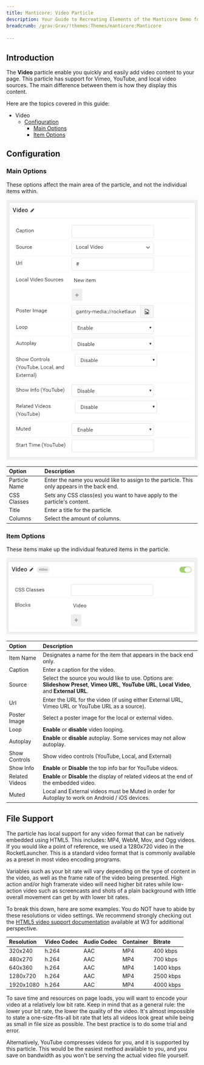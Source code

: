 ```yaml
---
title: Manticore: Video Particle
description: Your Guide to Recreating Elements of the Manticore Demo for Grav
breadcrumb: /grav:Grav/!themes:Themes/manticore:Manticore

---
```


## Introduction

The **Video** particle enable you quickly and easily add video content to your page. This particle has support for Vimeo, YouTube, and local video sources. The main difference between them is how they display this content.

Here are the topics covered in this guide:

* Video
    - [Configuration](#configuration)
        - [Main Options](#main-options)
        - [Item Options](#item-options)

## Configuration

### Main Options

These options affect the main area of the particle, and not the individual items within.

![](assets/particle_video2.png)

| Option        | Description                                                                                 |
| :-----        | :-----                                                                                      |
| Particle Name | Enter the name you would like to assign to the particle. This only appears in the back end. |
| CSS Classes   | Sets any CSS class(es) you want to have apply to the particle's content.                    |
| Title         | Enter a title for the particle.                                                             |
| Columns       | Select the amount of columns.                                                               |

### Item Options

These items make up the individual featured items in the particle.

![](assets/particle_video3.png)

| Option         | Description                                                                                                                                        |
| :-----         | :-----                                                                                                                                             |
| Item Name      | Designates a name for the item that appears in the back end only.                                                                                  |
| Caption        | Enter a caption for the video.                                                                                                                     |
| Source         | Select the source you would like to use. Options are: **Slideshow Preset**, **Vimeo URL**, **YouTube URL**, **Local Video**, and **External URL**. |
| Url            | Enter the URL for the video (if using either External URL, Vimeo URL or YouTube URL as a source).                                                  |
| Poster Image   | Select a poster image for the local or external video.                                                                                             |
| Loop           | **Enable** or **disable** video looping.                                                                                                           |
| Autoplay       | **Enable** or **disable** autoplay. Some services may not allow autoplay.                                                                          |
| Show Controls  | Show video controls (YouTube, Local, and External)                                                                                                 |
| Show Info      | **Enable** or **Disable** the top info bar for YouTube videos.                                                                                     |
| Related Videos | **Enable** or **Disable** the display of related videos at the end of the embedded video.                                                          |
| Muted          | Local and External videos must be Muted in order for Autoplay to work on Android / iOS devices.                                                    |

## File Support

The particle has local support for any video format that can be natively embedded using HTML5. This includes: MP4, WebM, Mov, and Ogg videos. If you would like a point of reference, we used a 1280x720 video in the RocketLauncher. This is a standard video format that is commonly available as a preset in most video encoding programs.

Variables such as your bit rate will vary depending on the type of content in the video, as well as the frame rate of the video being presented. High action and/or high framerate video will need higher bit rates while low-action video such as screencasts and shots of a plain background with little overall movement can get by with lower bit rates.

To break this down, here are some examples. You do NOT have to abide by these resolutions or video settings. We recommend strongly checking out the [HTML5 video support documentation](http://www.w3schools.com/html/html5_video.asp) available at W3 for additional perspective.

| Resolution | Video Codec | Audio Codec | Container | Bitrate   |
| :-----     | :-----      | :-----      | :-----    | :-----    |
| 320x240    | h.264       | AAC         | MP4       | 400 kbps  |
| 480x270    | h.264       | AAC         | MP4       | 700 kbps  |
| 640x360    | h.264       | AAC         | MP4       | 1400 kbps |
| 1280x720   | h.264       | AAC         | MP4       | 2500 kbps |
| 1920x1080  | h.264       | AAC         | MP4       | 4000 kbps |

To save time and resources on page loads, you will want to encode your video at a relatively low bit rate. Keep in mind that as a general rule: the lower your bit rate, the lower the quality of the video. It's almost impossible to state a one-size-fits-all bit rate that lets all videos look great while being as small in file size as possible. The best practice is to do some trial and error.

Alternatively, YouTube compresses videos for you, and it is supported by this particle. This would be the easiest method available to you, and you save on bandwidth as you won't be serving the actual video file yourself.
